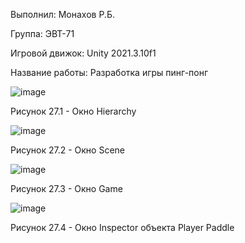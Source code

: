 Выполнил: Монахов Р.Б.

Группа: ЭВТ-71

Игровой движок: Unity 2021.3.10f1

Название работы: Разработка игры пинг-понг

![image](https://user-images.githubusercontent.com/119486614/205444270-dfc36018-2f08-4887-a5e1-4b872d8beb7c.png)

Рисунок 27.1 - Окно Hierarchy

![image](https://user-images.githubusercontent.com/119486614/205444275-ef23c6aa-6f07-4d3e-8071-6ad8e6fd211c.png)

Рисунок 27.2 - Окно Scene

![image](https://user-images.githubusercontent.com/119486614/205444300-8052e051-0c1f-4cbe-be1f-f743ed98f3a2.png)

Рисунок 27.3 - Окно Game

![image](https://user-images.githubusercontent.com/119486614/205444308-ed7a3a3e-1319-4f77-8a04-6c701c216773.png)

Рисунок 27.4 - Окно Inspector объекта Player Paddle

